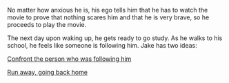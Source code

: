 No matter how anxious he is, his ego tells him that he has to watch the movie to prove that nothing scares him and that he is very brave, so he proceeds to play the movie.

The next day upon waking up, he gets ready to go study. As he walks to his school, he feels like someone is following him. Jake has two ideas:

[Confront the person who was following him](Choice-1.2.md)

[Run away, going back home](Choice-1.3.md)
